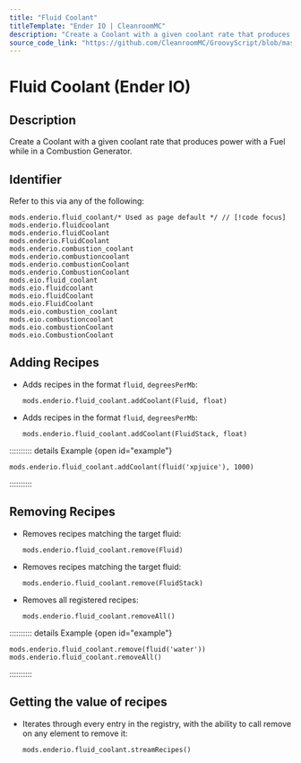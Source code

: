 ```yaml
---
title: "Fluid Coolant"
titleTemplate: "Ender IO | CleanroomMC"
description: "Create a Coolant with a given coolant rate that produces power with a Fuel while in a Combustion Generator."
source_code_link: "https://github.com/CleanroomMC/GroovyScript/blob/master/src/main/java/com/cleanroommc/groovyscript/compat/mods/enderio/FluidCoolant.java"
---
```


# Fluid Coolant (Ender IO)

## Description

Create a Coolant with a given coolant rate that produces power with a Fuel while in a Combustion Generator.

## Identifier

Refer to this via any of the following:

```groovy:no-line-numbers {1}
mods.enderio.fluid_coolant/* Used as page default */ // [!code focus]
mods.enderio.fluidcoolant
mods.enderio.fluidCoolant
mods.enderio.FluidCoolant
mods.enderio.combustion_coolant
mods.enderio.combustioncoolant
mods.enderio.combustionCoolant
mods.enderio.CombustionCoolant
mods.eio.fluid_coolant
mods.eio.fluidcoolant
mods.eio.fluidCoolant
mods.eio.FluidCoolant
mods.eio.combustion_coolant
mods.eio.combustioncoolant
mods.eio.combustionCoolant
mods.eio.CombustionCoolant
```


## Adding Recipes

- Adds recipes in the format `fluid`, `degreesPerMb`:

    ```groovy:no-line-numbers
    mods.enderio.fluid_coolant.addCoolant(Fluid, float)
    ```

- Adds recipes in the format `fluid`, `degreesPerMb`:

    ```groovy:no-line-numbers
    mods.enderio.fluid_coolant.addCoolant(FluidStack, float)
    ```

:::::::::: details Example {open id="example"}
```groovy:no-line-numbers
mods.enderio.fluid_coolant.addCoolant(fluid('xpjuice'), 1000)
```

::::::::::

## Removing Recipes

- Removes recipes matching the target fluid:

    ```groovy:no-line-numbers
    mods.enderio.fluid_coolant.remove(Fluid)
    ```

- Removes recipes matching the target fluid:

    ```groovy:no-line-numbers
    mods.enderio.fluid_coolant.remove(FluidStack)
    ```

- Removes all registered recipes:

    ```groovy:no-line-numbers
    mods.enderio.fluid_coolant.removeAll()
    ```

:::::::::: details Example {open id="example"}
```groovy:no-line-numbers
mods.enderio.fluid_coolant.remove(fluid('water'))
mods.enderio.fluid_coolant.removeAll()
```

::::::::::

## Getting the value of recipes

- Iterates through every entry in the registry, with the ability to call remove on any element to remove it:

    ```groovy:no-line-numbers
    mods.enderio.fluid_coolant.streamRecipes()
    ```
